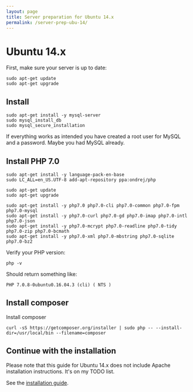 ```yaml
---
layout: page
title: Server preparation for Ubuntu 14.x
permalink: /server-prep-ubu-14/
---
```


# Ubuntu 14.x

First, make sure your server is up to date:

```
sudo apt-get update
sudo apt-get upgrade
```

## Install 

```
sudo apt-get install -y mysql-server
sudo mysql_install_db
sudo mysql_secure_installation
```

If everything works as intended you have created a root user for MySQL and a password. Maybe you had MySQL already.

## Install PHP 7.0


```
sudo apt-get install -y language-pack-en-base
sudo LC_ALL=en_US.UTF-8 add-apt-repository ppa:ondrej/php

sudo apt-get update
sudo apt-get upgrade

sudo apt-get install -y php7.0 php7.0-cli php7.0-common php7.0-fpm php7.0-mysql
sudo apt-get install -y php7.0-curl php7.0-gd php7.0-imap php7.0-intl php7.0-json 
sudo apt-get install -y php7.0-mcrypt php7.0-readline php7.0-tidy php7.0-zip php7.0-bcmath 
sudo apt-get install -y php7.0-xml php7.0-mbstring php7.0-sqlite php7.0-bz2

```

Verify your PHP version:

```
php -v
```

Should return something like:

```
PHP 7.0.8-0ubuntu0.16.04.3 (cli) ( NTS )
```

## Install composer

Install composer

```
curl -sS https://getcomposer.org/installer | sudo php -- --install-dir=/usr/local/bin --filename=composer

```

## Continue with the installation

Please note that this guide for Ubuntu 14.x does not include Apache installation instructions. It's on my TODO list.

See the [installation guide](/installation-guide).